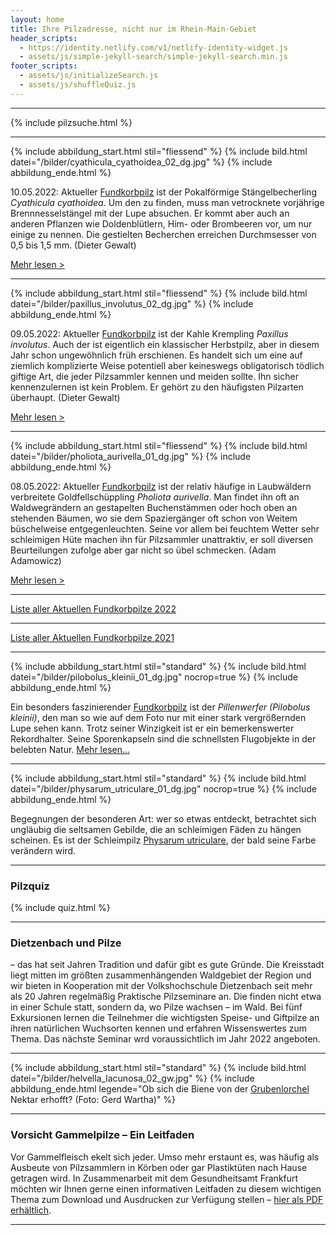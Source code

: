 ```yaml
---
layout: home
title: Ihre Pilzadresse, nicht nur im Rhein-Main-Gebiet
header_scripts:
  - https://identity.netlify.com/v1/netlify-identity-widget.js
  - assets/js/simple-jekyll-search/simple-jekyll-search.min.js
footer_scripts:
  - assets/js/initializeSearch.js
  - assets/js/shuffleQuiz.js
---
```

- - -

{% include pilzsuche.html %}

- - -

{% include abbildung_start.html stil="fliessend" %}
{% include bild.html datei="/bilder/cyathicula_cyathoidea_02_dg.jpg" %}
{% include abbildung_ende.html %}

10.05.2022: Aktueller [Fundkorbpilz](AA "Glossar-") ist der Pokalförmige Stängelbecherling *Cyathicula cyathoidea*. Um den zu finden, muss man vetrocknete vorjährige Brennnesselstängel mit der Lupe absuchen. Er kommt aber auch an anderen Pflanzen wie Doldenblütlern, Him- oder Brombeeren vor, um nur einige zu nennen. Die gestielten Becherchen erreichen Durchmsesser von 0,5 bis 1,5 mm. (Dieter Gewalt)

[Mehr lesen >](/pilze/cyathicula-cyathoidea-pokalförmiger-stängelbecherling)

<div style="clear:  both"></div>

- - -

{% include abbildung_start.html stil="fliessend" %}
{% include bild.html datei="/bilder/paxillus_involutus_02_dg.jpg" %}
{% include abbildung_ende.html %}

09.05.2022: Aktueller [Fundkorbpilz](AA "Glossar-") ist der Kahle Krempling *Paxillus involutus*. Auch der ist eigentlich ein klassischer Herbstpilz, aber in diesem Jahr schon ungewöhnlich früh erschienen. Es handelt sich um eine auf ziemlich komplizierte Weise potentiell aber keineswegs obligatorisch tödlich giftige Art, die jeder Pilzsammler kennen und meiden sollte. Ihn sicher kennenzulernen ist kein Problem. Er gehört zu den häufigsten Pilzarten überhaupt. (Dieter Gewalt)

[Mehr lesen >](/pilze/paxillus-involutus-kahler-krempling)

<div style="clear:  both"></div>

- - -

{% include abbildung_start.html stil="fliessend" %}
{% include bild.html datei="/bilder/pholiota_aurivella_01_dg.jpg" %}
{% include abbildung_ende.html %}

08.05.2022: Aktueller [Fundkorbpilz](AA "Glossar-") ist der relativ häufige in Laubwäldern verbreitete Goldfellschüppling *Pholiota aurivella*. Man findet ihn oft an Waldwegrändern an gestapelten Buchenstämmen oder hoch oben an stehenden Bäumen, wo sie dem Spaziergänger oft schon von Weitem büschelweise entgegenleuchten. Seine vor allem bei feuchtem Wetter sehr schleimigen Hüte machen ihn für Pilzsammler unattraktiv, er soll diversen Beurteilungen zufolge aber gar nicht so übel schmecken. (Adam Adamowicz)

[Mehr lesen >](/pilze/pholiota-aurivella-goldfellschüppling)

<div style="clear:  both"></div>

- - -

[Liste aller Aktuellen Fundkorbpilze 2022](/artikel/liste-aller-aktuellen-fundkorbpilze-2022.html)

- - -

[Liste aller Aktuellen Fundkorbpilze 2021](/artikel/liste-aller-aktuellen-fundkorbpilze-2021.html)

- - -

{% include abbildung_start.html stil="standard" %}
{% include bild.html datei="/bilder/pilobolus_kleinii_01_dg.jpg" nocrop=true %}
{% include abbildung_ende.html %}

Ein besonders faszinierender [Fundkorbpilz](AA "Glossar-") ist der *Pillenwerfer (Pilobolus kleinii)*, den man so wie auf dem Foto nur mit einer stark vergrößernden Lupe sehen kann. Trotz seiner Winzigkeit ist er ein bemerkenswerter Rekordhalter. Seine Sporenkapseln sind die schnellsten Flugobjekte in der belebten Natur. [Mehr lesen...](/pilze/pilobolus-kleinii-pillenwerfer)

- - -

{% include abbildung_start.html stil="standard" %}
{% include bild.html datei="/bilder/physarum_utriculare_01_dg.jpg" nocrop=true %}
{% include abbildung_ende.html %}

Begegnungen der besonderen Art: wer so etwas entdeckt, betrachtet sich ungläubig die seltsamen Gebilde, die an schleimigen Fäden zu hängen scheinen. Es ist der Schleimpilz [Physarum utriculare](/pilze/physarum-utriculare-fadenfruchtschleimpilz), der bald seine Farbe verändern wird.

- - -

### Pilzquiz

{% include quiz.html %}

- - -

### Dietzenbach und Pilze

– das hat seit Jahren Tradition und dafür gibt es gute Gründe. Die Kreisstadt liegt mitten im größten zusammenhängenden Waldgebiet der Region und wir bieten in Kooperation mit der Volkshochschule Dietzenbach seit mehr als 20 Jahren regelmäßig Praktische Pilzseminare an. Die finden nicht etwa in einer Schule statt, sondern da, wo Pilze wachsen – im Wald. Bei fünf Exkursionen lernen die Teilnehmer die wichtigsten Speise- und Giftpilze an ihren natürlichen Wuchsorten kennen und erfahren Wissenswertes zum Thema. Das nächste Seminar wrd voraussichtlich im Jahr 2022 angeboten.  

- - -

{% include abbildung_start.html stil="standard" %}
{% include bild.html datei="/bilder/helvella_lacunosa_02_gw.jpg" %}
{% include abbildung_ende.html legende="Ob sich die Biene von der <a href='/pilze/helvella-lacunosa-grubenlorchel'>Grubenlorchel</a> Nektar erhofft?  (Foto: Gerd Wartha)" %}

- - -

### Vorsicht Gammelpilze – Ein Leitfaden

Vor Gammelfleisch ekelt sich jeder. Umso mehr erstaunt es, was häufig als Ausbeute von Pilzsammlern in Körben oder gar Plastiktüten nach Hause getragen wird. In Zusammenarbeit mit dem Gesundheitsamt Frankfurt möchten wir Ihnen gerne einen informativen Leitfaden zu diesem wichtigen Thema zum Download und Ausdrucken zur Verfügung stellen – [hier als PDF erhältlich](/assets/docs/Fundkorb.de-Gammelpilze.pdf).

- - -